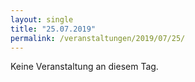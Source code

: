 ```yaml
---
layout: single
title: "25.07.2019"
permalink: /veranstaltungen/2019/07/25/
---
```


Keine Veranstaltung an diesem Tag.
